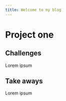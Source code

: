 ```yaml
---
title: Welcome to my blog
---
```


# Project one

## Challenges
Lorem ipsum

## Take aways
Lorem ipsum
